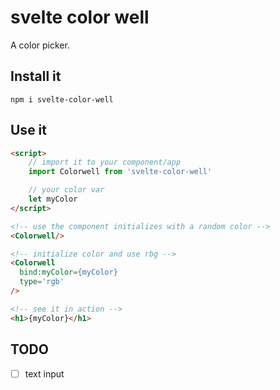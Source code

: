 # svelte color well

A color picker.

## Install it

```shell
npm i svelte-color-well
```

## Use it

```html
<script>
    // import it to your component/app
    import Colorwell from 'svelte-color-well'

    // your color var
    let myColor
</script>

<!-- use the component initializes with a random color -->
<Colorwell/>

<!-- initialize color and use rbg -->
<Colorwell
  bind:myColor={myColor}
  type='rgb'
/>

<!-- see it in action -->
<h1>{myColor}</h1>
```

## TODO

- [ ] text input
